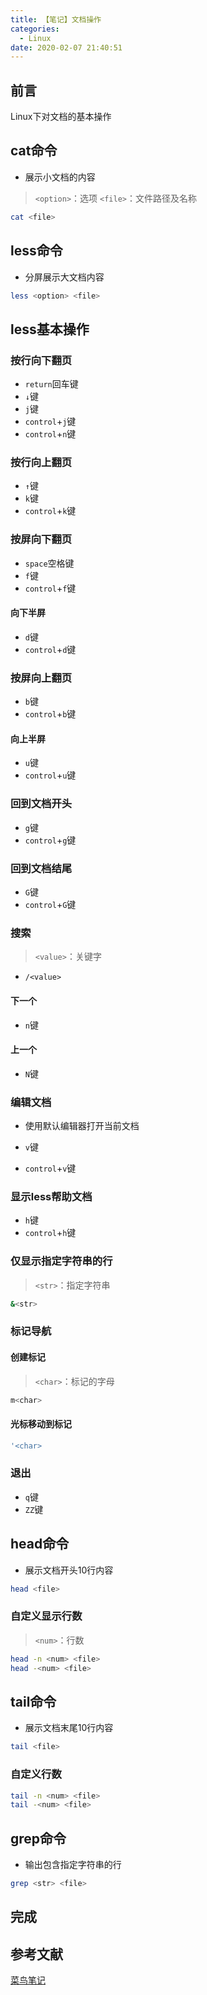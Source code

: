 ```yaml
---
title: 【笔记】文档操作
categories:
  - Linux
date: 2020-02-07 21:40:51
---
```


## 前言

Linux下对文档的基本操作

<!-- more -->

## cat命令

- 展示小文档的内容

> `<option>`：选项
> `<file>`：文件路径及名称

``` sh
cat <file>
```

## less命令

- 分屏展示大文档内容

``` sh
less <option> <file>
```

## less基本操作

### 按行向下翻页

- `return`回车键
- `↓`键
- `j`键
- `control`+`j`键
- `control`+`n`键

### 按行向上翻页

- `↑`键
- `k`键
- `control`+`k`键

### 按屏向下翻页

- `space`空格键
- `f`键
- `control`+`f`键

#### 向下半屏

- `d`键
- `control`+`d`键

### 按屏向上翻页

- `b`键
- `control`+`b`键

#### 向上半屏

- `u`键
- `control`+`u`键

### 回到文档开头

- `g`键
- `control`+`g`键

### 回到文档结尾

- `G`键
- `control`+`G`键

### 搜索

> `<value>`：关键字

- `/<value>`

#### 下一个

- `n`键

#### 上一个

- `N`键

### 编辑文档

- 使用默认编辑器打开当前文档

- `v`键
- `control`+`v`键

### 显示less帮助文档

- `h`键
- `control`+`h`键

### 仅显示指定字符串的行

> `<str>`：指定字符串

``` sh
&<str>
```

### 标记导航

#### 创建标记

> `<char>`：标记的字母

``` sh
m<char>
```

#### 光标移动到标记

``` sh
'<char>
```

### 退出

- `q`键
- `ZZ`键

## head命令

- 展示文档开头10行内容

``` sh
head <file>
```

### 自定义显示行数

> `<num>`：行数

``` sh
head -n <num> <file>
head -<num> <file>
```

## tail命令

- 展示文档末尾10行内容

``` sh
tail <file>
```

### 自定义行数

``` sh
tail -n <num> <file>
tail -<num> <file>
```

## grep命令

- 输出包含指定字符串的行

``` sh
grep <str> <file>
```

## 完成

## 参考文献

[菜鸟笔记](https://www.runoob.com/linux/linux-comm-less.html)

